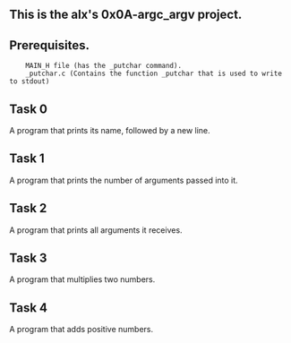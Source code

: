 ## This is the alx's 0x0A-argc_argv project.

## Prerequisites.

        MAIN_H file (has the _putchar command).
        _putchar.c (Contains the function _putchar that is used to write to stdout)

## Task 0

<p> A program that prints its name, followed by a new line. </p>

## Task 1

<p> A program that prints the number of arguments passed into it. </p>

## Task 2

<p> A program that prints all arguments it receives. </p>

## Task 3

<p> A program that multiplies two numbers. </p>

## Task 4

<p> A program that adds positive numbers. </p>
